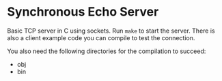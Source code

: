 # Synchronous Echo Server

Basic TCP server in C using sockets. Run `make` to start the server. There is also a client example code you can compile to test the connection.

You also need the following directories for the compilation to succeed:
- obj
- bin
